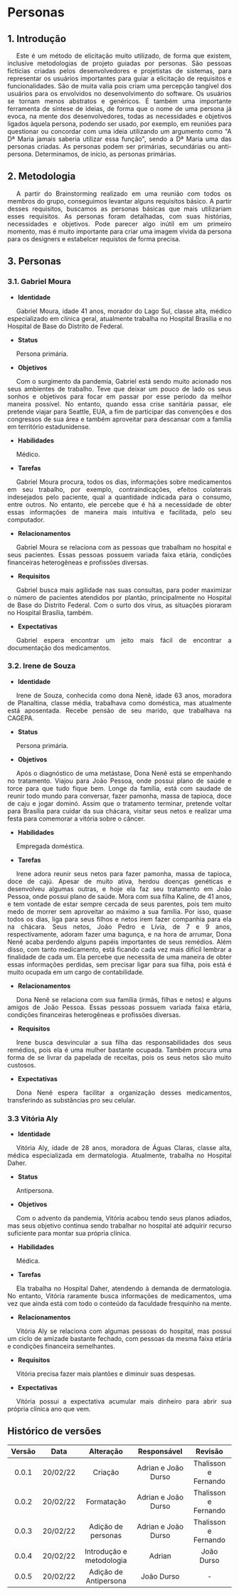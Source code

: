 # Personas

## 1. Introdução

<p style="text-indent: 20px; text-align: justify">
Este é um método de elicitação muito utilizado, de forma que existem, inclusive metodologias de projeto guiadas por personas. São pessoas fictícias criadas pelos desenvolvedores e projetistas de sistemas, para representar os usuários importantes para guiar a elicitação de requisitos e funcionalidades. São de muita valia pois criam uma percepção tangível dos usuários para os envolvidos no desenvolvimento do software. Os usuários se tornam menos abstratos e genéricos.
É também uma importante ferramenta de síntese de ideias, de forma que o nome de uma persona já evoca, na mente dos desenvolvedores, todas as necessidades e objetivos ligados àquela persona, podendo ser usado, por exemplo, em reuniões para questionar ou concordar com uma ideia utilizando um argumento como "A Dª Maria jamais saberia utilizar essa função", sendo a Dª Maria uma das personas criadas. 
As personas podem ser primárias, secundárias ou anti-persona. Determinamos, de início, as personas primárias.
</p>

## 2. Metodologia

<p style="text-indent: 20px; text-align: justify">
A partir do Brainstorming realizado em uma reunião com todos os membros do grupo, conseguimos levantar alguns requisitos básico. A partir desses requisitos, buscamos as personas básicas que mais utilizariam esses requisitos. As personas foram detalhadas, com suas histórias, necessidades e objetivos. Pode parecer algo inútil em um primeiro momento, mas é muito importante para criar uma imagem vívida da persona para os designers e estabelcer requistos de forma precisa. 
</p>

## 3. Personas

### 3.1. Gabriel Moura

- **Identidade**
<p style="text-indent: 20px; text-align: justify">
Gabriel Moura, idade 41 anos, morador do Lago Sul, classe alta, 
médico especializado em clínica geral, atualmente trabalha no Hospital Brasília 
e no Hospital de Base do Distrito de Federal.
</p>

- **Status**
<p style="text-indent: 20px; text-align: justify">
Persona primária.
</p>

- **Objetivos**
<p style="text-indent: 20px; text-align: justify">
Com o surgimento da pandemia, Gabriel está sendo muito acionado  
nos seus ambientes de trabalho. Teve que deixar um pouco de lado os seus  
sonhos e objetivos para focar em passar por esse período da melhor maneira  
possível. No entanto, quando essa crise sanitária passar, ele pretende viajar para  
Seattle, EUA, a fim de participar das convenções e dos congressos de sua área e  
também aproveitar para descansar com a família em território estadunidense.
</p>

- **Habilidades**
<p style="text-indent: 20px; text-align: justify">
Médico.
</p>

- **Tarefas**
<p style="text-indent: 20px; text-align: justify">
Gabriel Moura procura, todos os dias, informações sobre  
medicamentos em seu trabalho, por exemplo, contraindicações, efeitos  
colaterais indesejados pelo paciente, qual a quantidade indicada para o  
consumo, entre outros. No entanto, ele percebe que é há a necessidade de obter  
essas informações de maneira mais intuitiva e facilitada, pelo seu computador.  
</p>

- **Relacionamentos**
<p style="text-indent: 20px; text-align: justify">
Gabriel Moura se relaciona com as pessoas que trabalham no  
hospital e seus pacientes. Essas pessoas possuem variada faixa etária, condições 
financeiras heterogêneas e profissões diversas. 
</p>

- **Requisitos**
<p style="text-indent: 20px; text-align: justify">
Gabriel busca mais agilidade nas suas consultas, para poder  
maximizar o número de pacientes atendidos por plantão, principalmente no 
Hospital de Base do Distrito Federal. Com o surto dos vírus, as situações 
pioraram no Hospital Brasília, também. 
</p>

- **Expectativas**
<p style="text-indent: 20px; text-align: justify">
Gabriel espera encontrar um jeito mais fácil de encontrar a  
documentação dos medicamentos.
</p>

### 3.2. Irene de Souza

- **Identidade**
<p style="text-indent: 20px; text-align: justify">
Irene de Souza, conhecida como dona Nenê, idade 63 anos, moradora de Planaltina, classe média, trabalhava como doméstica, mas atualmente está aposentada. Recebe pensão de seu marido, que trabalhava na CAGEPA.
</p>

- **Status**
<p style="text-indent: 20px; text-align: justify">
Persona primária.
</p>

- **Objetivos**
<p style="text-indent: 20px; text-align: justify">
Após o diagnóstico de uma metástase, Dona Nenê está se empenhando no tratamento. Viajou para João Pessoa, onde possui plano de saúde e torce para que tudo fique bem. Longe da família, está com saudade de reunir todo mundo para conversar, fazer pamonha, massa de tapioca, doce de caju e jogar dominó. Assim que o tratamento terminar, pretende voltar para Brasília para cuidar da sua chácara, visitar seus netos e realizar uma festa para comemorar a vitória sobre o câncer.
</p>

- **Habilidades**
<p style="text-indent: 20px; text-align: justify">
Empregada doméstica.
</p>

- **Tarefas**
<p style="text-indent: 20px; text-align: justify">
Irene adora reunir seus netos para fazer pamonha, massa de tapioca, doce de cajú. Apesar de muito ativa, herdou doenças genéticas e desenvolveu algumas outras, e hoje ela faz seu tratamento em João Pessoa, onde possui plano de saúde. Mora com sua filha Kaline, de 41 anos, e tem vontade de estar sempre cercada de seus parentes, pois tem muito medo de morrer sem aproveitar ao máximo a sua família. Por isso, quase todos os dias, liga para seus filhos e netos irem fazer companhia para ela na chácara. Seus netos, João Pedro e Lívia, de 7 e 9 anos, respectivamente, adoram fazer uma bagunça, e na hora de arrumar, Dona Nenê acaba perdendo alguns papéis importantes de seus remédios. Além disso, com tanto medicamento, está ficando cada vez mais difícil lembrar a finalidade de cada um. Ela percebe que necessita de uma maneira de obter essas informações perdidas, sem precisar ligar para sua filha, pois está é muito ocupada em um cargo de contabilidade.
</p>

- **Relacionamentos**
<p style="text-indent: 20px; text-align: justify">
Dona Nenê se relaciona com sua família (irmãs, filhas e netos) e alguns amigos de João Pessoa. Essas pessoas possuem variada faixa etária, condições financeiras heterogêneas e profissões diversas.
</p>

- **Requisitos**
<p style="text-indent: 20px; text-align: justify">
Irene busca desvincular a sua filha das responsabilidades dos seus remédios, pois ela é uma mulher bastante ocupada. Também procura uma forma de se livrar da papelada de receitas, pois os seus netos são muito custosos.
</p>

- **Expectativas**
<p style="text-indent: 20px; text-align: justify">
Dona Nenê espera facilitar a organização desses medicamentos, transferindo as substâncias pro seu celular.
</p>

### 3.3 Vitória Aly

- **Identidade**
<p style="text-indent: 20px; text-align: justify">
 Vitória Aly, idade de 28 anos, moradora de Águas Claras, classe 
alta, médica especializada em dermatologia. Atualmente, trabalha no Hospital 
Daher.
</p>

- **Status**
<p style="text-indent: 20px; text-align: justify">
Antipersona.
</p>

- **Objetivos**
<p style="text-indent: 20px; text-align: justify">
Com o advento da pandemia, Vitória acabou tendo seus planos adiados, mas seus objetivo continua sendo trabalhar no hospital até adquirir recurso suficiente para montar sua 
própria clínica. 
</p>

- **Habilidades**
<p style="text-indent: 20px; text-align: justify">
Médica.
</p>

- **Tarefas**
<p style="text-indent: 20px; text-align: justify">
Ela trabalha no Hospital Daher, atendendo à demanda de dermatologia. No entanto, Vitória raramente busca informações de medicamentos, uma vez que ainda está com todo o conteúdo da faculdade fresquinho na mente.
</p>

- **Relacionamentos**
<p style="text-indent: 20px; text-align: justify">
Vitória Aly se relaciona com algumas pessoas do hospital, 
mas possui um ciclo de amizade bastante fechado, com pessoas da mesma faixa 
etária e condições financeira semelhantes.
</p>

- **Requisitos**
<p style="text-indent: 20px; text-align: justify">
Vitória precisa fazer mais plantões e diminuir suas despesas.
</p>

- **Expectativas**
<p style="text-indent: 20px; text-align: justify">
Vitória possui a expectativa acumular mais dinheiro para abrir sua 
própria clínica ano que vem.
</p>

## Histórico de versões

| Versão |   Data   |        Alteração         |     Responsável     |       Revisão        |
| :----: | :------: | :----------------------: | :-----------------: | :------------------: |
| 0.0.1  | 20/02/22 |         Criação          | Adrian e João Durso | Thalisson e Fernando |
| 0.0.2  | 20/02/22 |        Formatação        | Adrian e João Durso | Thalisson e Fernando |
| 0.0.3  | 20/02/22 |    Adição de personas    | Adrian e João Durso | Thalisson e Fernando |
| 0.0.4  | 20/02/22 | Introdução e metodologia |       Adrian        |      João Durso      |
| 0.0.5  | 20/02/22 |  Adição de Antipersona   |     João Durso      |          -           |
